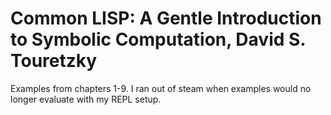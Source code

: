 # Common LISP: A Gentle Introduction to Symbolic Computation, David S. Touretzky

Examples from chapters 1-9. I ran out of steam when examples would no longer evaluate with my REPL setup.
